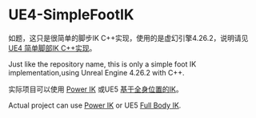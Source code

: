 # UE4-SimpleFootIK

如题，这只是很简单的脚步IK C++实现，使用的是虚幻引擎4.26.2，说明请见[UE4 简单脚部IK C++实现](https://dullsword.github.io/2021/12/13/UE4-%E7%AE%80%E5%8D%95%E8%84%9A%E9%83%A8IK-CPP%E5%AE%9E%E7%8E%B0/)。

Just like the repository name, this is only a simple foot IK implementation,using Unreal Engine 4.26.2 with C++.

实际项目可以使用 [Power IK](https://www.unrealengine.com/marketplace/en-US/product/power-ik) 或UE5 [基于全身位置的IK](https://docs.unrealengine.com/5.0/zh-CN/AnimationFeatures/PBIK/)。

Actual project can use [Power IK](https://www.unrealengine.com/marketplace/en-US/product/power-ik) or UE5 [Full Body IK](https://docs.unrealengine.com/5.0/en-US/AnimationFeatures/PBIK/).
